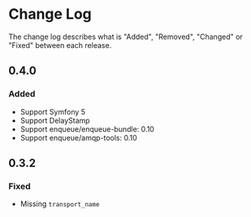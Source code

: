 # Change Log

The change log describes what is "Added", "Removed", "Changed" or "Fixed" between each release.

## 0.4.0

### Added

- Support Symfony 5
- Support DelayStamp
- Support enqueue/enqueue-bundle: 0.10
- Support enqueue/amqp-tools: 0.10

## 0.3.2

### Fixed

- Missing `transport_name`